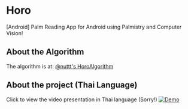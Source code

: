 # Horo
[Android] Palm Reading App for Android using Palmistry and Computer Vision!

## About the Algorithm
The algorithm is at: [@nuttt's HoroAlgorithm](https://github.com/nuttt/HoroAlgorithm)

## About the project (Thai Language)
Click to view the video presentation in Thai language (Sorry!)
[![Demo](http://img.youtube.com/vi/btpf_8eHWX0/0.jpg)](http://www.youtube.com/watch?v=btpf_8eHWX0)
